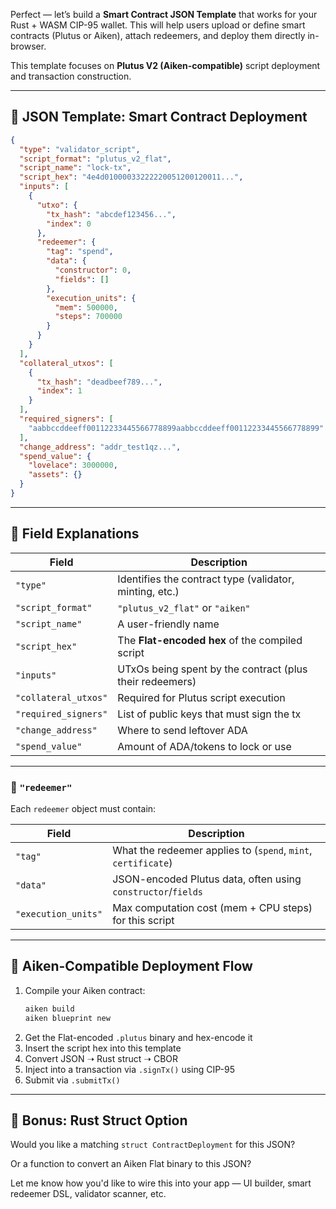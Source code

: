 Perfect — let’s build a **Smart Contract JSON Template** that works for your Rust + WASM CIP-95 wallet. This will help users upload or define smart contracts (Plutus or Aiken), attach redeemers, and deploy them directly in-browser.

This template focuses on **Plutus V2 (Aiken-compatible)** script deployment and transaction construction.

---

## 🧾 JSON Template: Smart Contract Deployment

```json
{
  "type": "validator_script",
  "script_format": "plutus_v2_flat",
  "script_name": "lock-tx",
  "script_hex": "4e4d01000033222220051200120011...", 
  "inputs": [
    {
      "utxo": {
        "tx_hash": "abcdef123456...",
        "index": 0
      },
      "redeemer": {
        "tag": "spend",
        "data": {
          "constructor": 0,
          "fields": []
        },
        "execution_units": {
          "mem": 500000,
          "steps": 700000
        }
      }
    }
  ],
  "collateral_utxos": [
    {
      "tx_hash": "deadbeef789...",
      "index": 1
    }
  ],
  "required_signers": [
    "aabbccddeeff00112233445566778899aabbccddeeff00112233445566778899"
  ],
  "change_address": "addr_test1qz...",
  "spend_value": {
    "lovelace": 3000000,
    "assets": {}
  }
}
```

---

## 🧩 Field Explanations

| Field | Description |
|-------|-------------|
| `"type"` | Identifies the contract type (validator, minting, etc.) |
| `"script_format"` | `"plutus_v2_flat"` or `"aiken"` |
| `"script_name"` | A user-friendly name |
| `"script_hex"` | The **Flat-encoded hex** of the compiled script |
| `"inputs"` | UTxOs being spent by the contract (plus their redeemers) |
| `"collateral_utxos"` | Required for Plutus script execution |
| `"required_signers"` | List of public keys that must sign the tx |
| `"change_address"` | Where to send leftover ADA |
| `"spend_value"` | Amount of ADA/tokens to lock or use |

---

### 🔹 `"redeemer"`

Each `redeemer` object must contain:

| Field | Description |
|-------|-------------|
| `"tag"` | What the redeemer applies to (`spend`, `mint`, `certificate`) |
| `"data"` | JSON-encoded Plutus data, often using `constructor`/`fields` |
| `"execution_units"` | Max computation cost (mem + CPU steps) for this script |

---

## 🧠 Aiken-Compatible Deployment Flow

1. Compile your Aiken contract:
   ```sh
   aiken build
   aiken blueprint new
   ```
2. Get the Flat-encoded `.plutus` binary and hex-encode it
3. Insert the script hex into this template
4. Convert JSON ➝ Rust struct ➝ CBOR
5. Inject into a transaction via `.signTx()` using CIP-95
6. Submit via `.submitTx()`

---

## 🦀 Bonus: Rust Struct Option

Would you like a matching `struct ContractDeployment` for this JSON?

Or a function to convert an Aiken Flat binary to this JSON?

Let me know how you'd like to wire this into your app — UI builder, smart redeemer DSL, validator scanner, etc.
